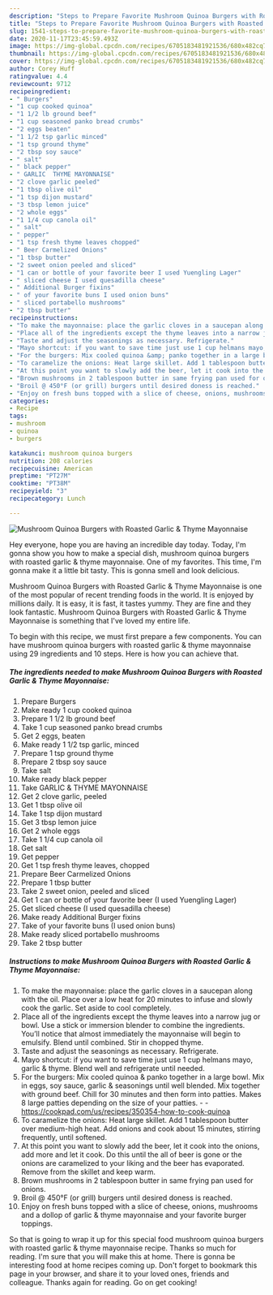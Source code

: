 ```yaml
---
description: "Steps to Prepare Favorite Mushroom Quinoa Burgers with Roasted Garlic &amp;amp; Thyme Mayonnaise"
title: "Steps to Prepare Favorite Mushroom Quinoa Burgers with Roasted Garlic &amp;amp; Thyme Mayonnaise"
slug: 1541-steps-to-prepare-favorite-mushroom-quinoa-burgers-with-roasted-garlic-and-amp-thyme-mayonnaise
date: 2020-11-17T23:45:59.493Z
image: https://img-global.cpcdn.com/recipes/6705183481921536/680x482cq70/mushroom-quinoa-burgers-with-roasted-garlic-thyme-mayonnaise-recipe-main-photo.jpg
thumbnail: https://img-global.cpcdn.com/recipes/6705183481921536/680x482cq70/mushroom-quinoa-burgers-with-roasted-garlic-thyme-mayonnaise-recipe-main-photo.jpg
cover: https://img-global.cpcdn.com/recipes/6705183481921536/680x482cq70/mushroom-quinoa-burgers-with-roasted-garlic-thyme-mayonnaise-recipe-main-photo.jpg
author: Corey Huff
ratingvalue: 4.4
reviewcount: 9712
recipeingredient:
- " Burgers"
- "1 cup cooked quinoa"
- "1 1/2 lb ground beef"
- "1 cup seasoned panko bread crumbs"
- "2 eggs beaten"
- "1 1/2 tsp garlic minced"
- "1 tsp ground thyme"
- "2 tbsp soy sauce"
- " salt"
- " black pepper"
- " GARLIC  THYME MAYONNAISE"
- "2 clove garlic peeled"
- "1 tbsp olive oil"
- "1 tsp dijon mustard"
- "3 tbsp lemon juice"
- "2 whole eggs"
- "1 1/4 cup canola oil"
- " salt"
- " pepper"
- "1 tsp fresh thyme leaves chopped"
- " Beer Carmelized Onions"
- "1 tbsp butter"
- "2 sweet onion peeled and sliced"
- "1 can or bottle of your favorite beer I used Yuengling Lager"
- " sliced cheese I used quesadilla cheese"
- " Additional Burger fixins"
- " of your favorite buns I used onion buns"
- " sliced portabello mushrooms"
- "2 tbsp butter"
recipeinstructions:
- "To make the mayonnaise: place the garlic cloves in a saucepan along with the oil. Place over a low heat for 20 minutes to infuse and slowly cook the garlic. Set aside to cool completely."
- "Place all of the ingredients except the thyme leaves into a narrow jug or bowl. Use a stick or immersion blender to combine the ingredients. You’ll notice that almost immediately the mayonnaise will begin to emulsify. Blend until combined.  Stir in chopped thyme."
- "Taste and adjust the seasonings as necessary. Refrigerate."
- "Mayo shortcut: if you want to save time just use 1 cup helmans mayo, garlic &amp; thyme.  Blend well and refrigerate  until needed."
- "For the burgers: Mix cooled quinoa &amp; panko together in a large bowl. Mix in eggs, soy sauce, garlic &amp; seasonings until well blended. Mix together with ground beef. Chill for 30 minutes and then form into patties. Makes 8 large patties depending on the size of your patties.  https://cookpad.com/us/recipes/350354-how-to-cook-quinoa"
- "To caramelize the onions: Heat large skillet. Add 1 tablespoon butter over medium-high heat. Add onions and cook about 15 minutes, stirring frequently, until softened."
- "At this point you want to slowly add the beer, let it cook into the onions, add more and let it cook. Do this until the all of beer is gone or the onions are caramelized to your liking and the beer has evaporated. Remove from the skillet and keep warm."
- "Brown mushrooms in 2 tablespoon butter in same frying pan used for onions."
- "Broil @ 450°F (or grill) burgers until desired doness is reached."
- "Enjoy on fresh buns topped with a slice of cheese, onions, mushrooms and a dollop of garlic &amp; thyme mayonnaise and your favorite burger toppings."
categories:
- Recipe
tags:
- mushroom
- quinoa
- burgers

katakunci: mushroom quinoa burgers 
nutrition: 208 calories
recipecuisine: American
preptime: "PT27M"
cooktime: "PT38M"
recipeyield: "3"
recipecategory: Lunch

---
```



![Mushroom Quinoa Burgers with Roasted Garlic &amp; Thyme Mayonnaise](https://img-global.cpcdn.com/recipes/6705183481921536/680x482cq70/mushroom-quinoa-burgers-with-roasted-garlic-thyme-mayonnaise-recipe-main-photo.jpg)

Hey everyone, hope you are having an incredible day today. Today, I'm gonna show you how to make a special dish, mushroom quinoa burgers with roasted garlic &amp; thyme mayonnaise. One of my favorites. This time, I'm gonna make it a little bit tasty. This is gonna smell and look delicious.

Mushroom Quinoa Burgers with Roasted Garlic &amp; Thyme Mayonnaise is one of the most popular of recent trending foods in the world. It is enjoyed by millions daily. It is easy, it is fast, it tastes yummy. They are fine and they look fantastic. Mushroom Quinoa Burgers with Roasted Garlic &amp; Thyme Mayonnaise is something that I've loved my entire life.




To begin with this recipe, we must first prepare a few components. You can have mushroom quinoa burgers with roasted garlic &amp; thyme mayonnaise using 29 ingredients and 10 steps. Here is how you can achieve that.

<!--inarticleads1-->

##### The ingredients needed to make Mushroom Quinoa Burgers with Roasted Garlic &amp; Thyme Mayonnaise:

1. Prepare  Burgers
1. Make ready 1 cup cooked quinoa
1. Prepare 1 1/2 lb ground beef
1. Take 1 cup seasoned panko bread crumbs
1. Get 2 eggs, beaten
1. Make ready 1 1/2 tsp garlic, minced
1. Prepare 1 tsp ground thyme
1. Prepare 2 tbsp soy sauce
1. Take  salt
1. Make ready  black pepper
1. Take  GARLIC &amp; THYME MAYONNAISE
1. Get 2 clove garlic, peeled
1. Get 1 tbsp olive oil
1. Take 1 tsp dijon mustard
1. Get 3 tbsp lemon juice
1. Get 2 whole eggs
1. Take 1 1/4 cup canola oil
1. Get  salt
1. Get  pepper
1. Get 1 tsp fresh thyme leaves, chopped
1. Prepare  Beer Carmelized Onions
1. Prepare 1 tbsp butter
1. Take 2 sweet onion, peeled and sliced
1. Get 1 can or bottle of your favorite beer (I used Yuengling Lager)
1. Get  sliced cheese (I used quesadilla cheese)
1. Make ready  Additional Burger fixins
1. Take  of your favorite buns (I used onion buns)
1. Make ready  sliced portabello mushrooms
1. Take 2 tbsp butter




<!--inarticleads2-->

##### Instructions to make Mushroom Quinoa Burgers with Roasted Garlic &amp; Thyme Mayonnaise:

1. To make the mayonnaise: place the garlic cloves in a saucepan along with the oil. Place over a low heat for 20 minutes to infuse and slowly cook the garlic. Set aside to cool completely.
1. Place all of the ingredients except the thyme leaves into a narrow jug or bowl. Use a stick or immersion blender to combine the ingredients. You’ll notice that almost immediately the mayonnaise will begin to emulsify. Blend until combined.  Stir in chopped thyme.
1. Taste and adjust the seasonings as necessary. Refrigerate.
1. Mayo shortcut: if you want to save time just use 1 cup helmans mayo, garlic &amp; thyme.  Blend well and refrigerate  until needed.
1. For the burgers: Mix cooled quinoa &amp; panko together in a large bowl. Mix in eggs, soy sauce, garlic &amp; seasonings until well blended. Mix together with ground beef. Chill for 30 minutes and then form into patties. Makes 8 large patties depending on the size of your patties. -  - https://cookpad.com/us/recipes/350354-how-to-cook-quinoa
1. To caramelize the onions: Heat large skillet. Add 1 tablespoon butter over medium-high heat. Add onions and cook about 15 minutes, stirring frequently, until softened.
1. At this point you want to slowly add the beer, let it cook into the onions, add more and let it cook. Do this until the all of beer is gone or the onions are caramelized to your liking and the beer has evaporated. Remove from the skillet and keep warm.
1. Brown mushrooms in 2 tablespoon butter in same frying pan used for onions.
1. Broil @ 450°F (or grill) burgers until desired doness is reached.
1. Enjoy on fresh buns topped with a slice of cheese, onions, mushrooms and a dollop of garlic &amp; thyme mayonnaise and your favorite burger toppings.




So that is going to wrap it up for this special food mushroom quinoa burgers with roasted garlic &amp; thyme mayonnaise recipe. Thanks so much for reading. I'm sure that you will make this at home. There is gonna be interesting food at home recipes coming up. Don't forget to bookmark this page in your browser, and share it to your loved ones, friends and colleague. Thanks again for reading. Go on get cooking!
